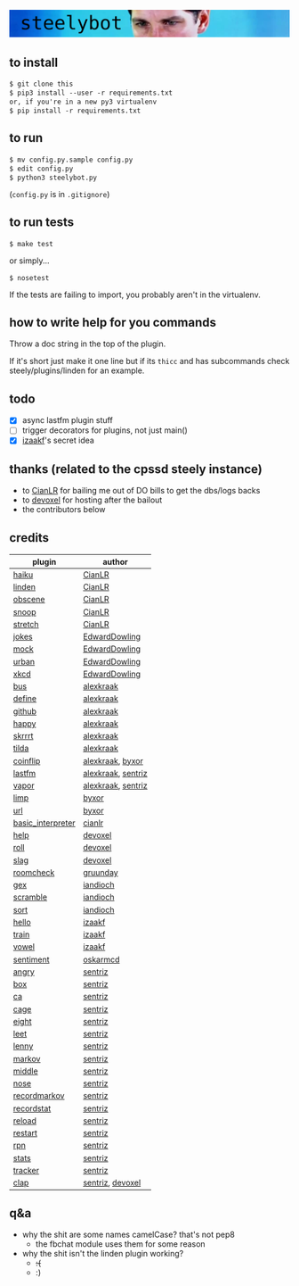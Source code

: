 ![banner](banner.png)

## to install  

```
$ git clone this
$ pip3 install --user -r requirements.txt
or, if you're in a new py3 virtualenv
$ pip install -r requirements.txt

```

## to run
```
$ mv config.py.sample config.py
$ edit config.py
$ python3 steelybot.py
```
(`config.py` is in `.gitignore`)

## to run tests
```
$ make test
```
or simply...
```
$ nosetest
```

If the tests are failing to import, you probably aren't in the virtualenv.

## how to write help for you commands

Throw a doc string in the top of the plugin.

If it's short just make it one line but if its `thicc` and has subcommands check
steely/plugins/linden for an example.

## todo
- [x] async lastfm plugin stuff  
- [ ] trigger decorators for plugins, not just main()  
- [x] [izaakf](https://github.com/izaakf)'s secret idea

## thanks (related to the cpssd steely instance)
  - to [CianLR](https://github.com/cianLR/) for bailing me out of DO bills to get the dbs/logs backs
  - to [devoxel](https://github.com/devoxel) for hosting after the bailout
  - the contributors below

## credits
|plugin|author|
|---|---------------|
|[haiku](steely/plugins/haiku.py)|[CianLR](https://github.com/CianLR/)| creditline
|[linden](steely/plugins/linden.py)|[CianLR](https://github.com/CianLR/)| creditline
|[obscene](steely/plugins/obscene.py)|[CianLR](https://github.com/CianLR/)| creditline
|[snoop](steely/plugins/snoop.py)|[CianLR](https://github.com/CianLR/)| creditline
|[stretch](steely/plugins/stretch.py)|[CianLR](https://github.com/CianLR/)| creditline
|[jokes](steely/plugins/jokes.py)|[EdwardDowling](https://github.com/EdwardDowling/)| creditline
|[mock](steely/plugins/mock.py)|[EdwardDowling](https://github.com/EdwardDowling/)| creditline
|[urban](steely/plugins/urban.py)|[EdwardDowling](https://github.com/EdwardDowling/)| creditline
|[xkcd](steely/plugins/xkcd.py)|[EdwardDowling](https://github.com/EdwardDowling/)| creditline
|[bus](steely/plugins/bus.py)|[alexkraak](https://github.com/alexkraak/)| creditline
|[define](steely/plugins/define.py)|[alexkraak](https://github.com/alexkraak/)| creditline
|[github](steely/plugins/github.py)|[alexkraak](https://github.com/alexkraak/)| creditline
|[happy](steely/plugins/happy.py)|[alexkraak](https://github.com/alexkraak/)| creditline
|[skrrrt](steely/plugins/skrrrt.py)|[alexkraak](https://github.com/alexkraak/)| creditline
|[tilda](steely/plugins/tilda.py)|[alexkraak](https://github.com/alexkraak/)| creditline
|[coinflip](steely/plugins/coinflip.py)|[alexkraak](https://github.com/alexkraak/), [byxor](https://github.com/byxor/)| creditline
|[lastfm](steely/plugins/lastfm.py)|[alexkraak](https://github.com/alexkraak/), [sentriz](https://github.com/sentriz/)| creditline
|[vapor](steely/plugins/vapor.py)|[alexkraak](https://github.com/alexkraak/), [sentriz](https://github.com/sentriz/)| creditline
|[limp](steely/plugins/limp.py)|[byxor](https://github.com/byxor/)| creditline
|[url](steely/plugins/url.py)|[byxor](https://github.com/byxor/)| creditline
|[basic_interpreter](steely/plugins/basic_interpreter.py)|[cianlr](https://github.com/cianlr/)| creditline
|[help](steely/plugins/help.py)|[devoxel](https://github.com/devoxel/)| creditline
|[roll](steely/plugins/roll.py)|[devoxel](https://github.com/devoxel/)| creditline
|[slag](steely/plugins/slag.py)|[devoxel](https://github.com/devoxel/)| creditline
|[roomcheck](steely/plugins/roomcheck.py)|[gruunday](https://github.com/gruunday/)| creditline
|[gex](steely/plugins/gex.py)|[iandioch](https://github.com/iandioch/)| creditline
|[scramble](steely/plugins/scramble.py)|[iandioch](https://github.com/iandioch/)| creditline
|[sort](steely/plugins/sort.py)|[iandioch](https://github.com/iandioch/)| creditline
|[hello](steely/plugins/hello.py)|[izaakf](https://github.com/izaakf/)| creditline
|[train](steely/plugins/train.py)|[izaakf](https://github.com/izaakf/)| creditline
|[vowel](steely/plugins/vowel.py)|[izaakf](https://github.com/izaakf/)| creditline
|[sentiment](steely/plugins/sentiment.py)|[oskarmcd](https://github.com/oskarmcd/)| creditline
|[angry](steely/plugins/angry.py)|[sentriz](https://github.com/sentriz/)| creditline
|[box](steely/plugins/box.py)|[sentriz](https://github.com/sentriz/)| creditline
|[ca](steely/plugins/ca.py)|[sentriz](https://github.com/sentriz/)| creditline
|[cage](steely/plugins/cage.py)|[sentriz](https://github.com/sentriz/)| creditline
|[eight](steely/plugins/eight.py)|[sentriz](https://github.com/sentriz/)| creditline
|[leet](steely/plugins/leet.py)|[sentriz](https://github.com/sentriz/)| creditline
|[lenny](steely/plugins/lenny.py)|[sentriz](https://github.com/sentriz/)| creditline
|[markov](steely/plugins/markov.py)|[sentriz](https://github.com/sentriz/)| creditline
|[middle](steely/plugins/middle.py)|[sentriz](https://github.com/sentriz/)| creditline
|[nose](steely/plugins/nose.py)|[sentriz](https://github.com/sentriz/)| creditline
|[recordmarkov](steely/plugins/recordmarkov.py)|[sentriz](https://github.com/sentriz/)| creditline
|[recordstat](steely/plugins/recordstat.py)|[sentriz](https://github.com/sentriz/)| creditline
|[reload](steely/plugins/reload.py)|[sentriz](https://github.com/sentriz/)| creditline
|[restart](steely/plugins/restart.py)|[sentriz](https://github.com/sentriz/)| creditline
|[rpn](steely/plugins/rpn.py)|[sentriz](https://github.com/sentriz/)| creditline
|[stats](steely/plugins/stats.py)|[sentriz](https://github.com/sentriz/)| creditline
|[tracker](steely/plugins/tracker.py)|[sentriz](https://github.com/sentriz/)| creditline
|[clap](steely/plugins/clap.py)|[sentriz](https://github.com/sentriz/), [devoxel](https://github.com/devoxel/)| creditline

## q&a

- why the shit are some names camelCase? that's not pep8
  - the fbchat module uses them for some reason
- why the shit isn't the linden plugin working?
  - ~~:(~~
  - :)
